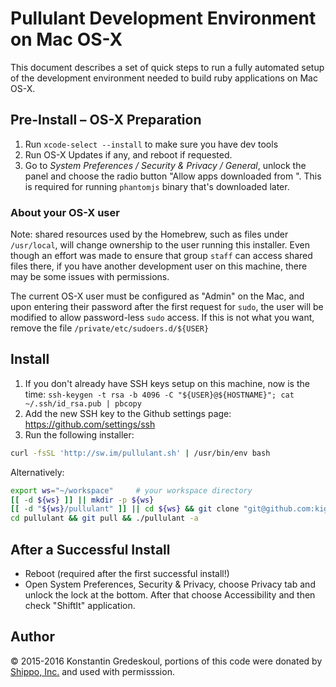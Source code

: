 # Pullulant Development Environment on Mac OS-X

This document describes a set of quick steps to run a fully automated setup of the development
environment needed to build ruby applications on Mac OS-X.

## Pre-Install – OS-X Preparation

  1. Run `xcode-select --install` to make sure you have dev tools
  2. Run OS-X Updates if any, and reboot if requested.
  3. Go to _System Preferences / Security & Privacy / General_, unlock the panel and choose the radio button "Allow apps downloaded from <Anywhere>". This is required for running `phantomjs` binary that's downloaded later.

### About your OS-X user

Note: shared resources used by the Homebrew, such as files under `/usr/local`, will change ownership
to the user running this installer. Even though an effort was made to ensure that group `staff`
can access shared files there, if you have another development user on this machine, there may
be some issues with permissions.

The current OS-X user must be configured as "Admin" on the Mac, and upon entering their password after the first
request for `sudo`, the user will be modified to allow password-less `sudo` access. If this is not
what you want, remove the file `/private/etc/sudoers.d/${USER}`


## Install

  1. If you don't already have SSH keys setup on this machine, now is the time: `ssh-keygen -t rsa -b 4096 -C "${USER}@${HOSTNAME}"; cat ~/.ssh/id_rsa.pub | pbcopy` 
  2. Add the new SSH key to the Github settings page: https://github.com/settings/ssh
  3. Run the following installer:

```bash
curl -fsSL 'http://sw.im/pullulant.sh' | /usr/bin/env bash
```

Alternatively:

```bash
export ws="~/workspace"     # your workspace directory
[[ -d ${ws} ]] || mkdir -p ${ws}
[[ -d "${ws}/pullulant" ]] || cd ${ws} && git clone "git@github.com:kigster/pullulant.git"
cd pullulant && git pull && ./pullulant -a
```

## After a Successful Install

 * Reboot (required after the first successful install!)
 * Open System Preferences, Security & Privacy, choose Privacy tab and unlock the lock at the bottom. After that choose Accessibility and then check "ShiftIt" application.

## Author

&copy; 2015-2016 Konstantin Gredeskoul, portions of this code were donated by [Shippo, Inc.](http://goshippo.com) and used with permisssion.
